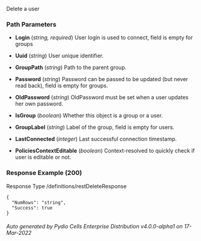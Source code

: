 






 
Delete a user  


### Path Parameters

 - **Login** (_string, required_) User login is used to connect, field is empty for groups

 - **Uuid** (_string_) User unique identifier.

 - **GroupPath** (_string_) Path to the parent group.

 - **Password** (_string_) Password can be passed to be updated (but never read back), field is empty for groups.

 - **OldPassword** (_string_) OldPassword must be set when a user updates her own password.

 - **IsGroup** (_boolean_) Whether this object is a group or a user.

 - **GroupLabel** (_string_) Label of the group, field is empty for users.

 - **LastConnected** (_integer_) Last successful connection timestamp.

 - **PoliciesContextEditable** (_boolean_) Context-resolved to quickly check if user is editable or not.




### Response Example (200)
Response Type /definitions/restDeleteResponse

```
{
  "NumRows": "string",
  "Success": true
}
```




###### Auto generated by Pydio Cells Enterprise Distribution v4.0.0-alpha1 on 17-Mar-2022
